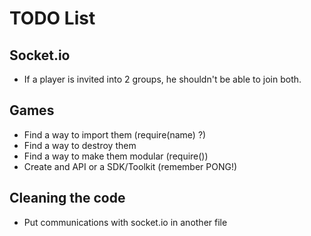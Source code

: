 TODO List
=========

Socket.io
---------

- If a player is invited into 2 groups, he shouldn't be able to join both.


Games
-----

- Find a way to import them (require(name) ?)
- Find a way to destroy them
- Find a way to make them modular (require())
- Create and API or a SDK/Toolkit (remember PONG!)

Cleaning the code
-----------------

- Put communications with socket.io in another file
